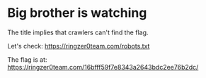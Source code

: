 # Big brother is watching

The title implies that crawlers can't find the flag.

Let's check: https://ringzer0team.com/robots.txt

The flag is at: https://ringzer0team.com/16bfff59f7e8343a2643bdc2ee76b2dc/
